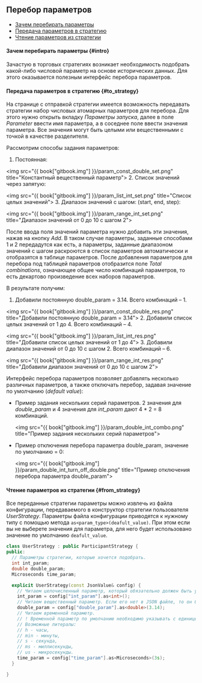 ## Перебор параметров

- [Зачем перебирать параметры](#intro)
- [Передача параметров в стратегию](#to_strategy)
- [Чтение параметров из стратегии](#from_strategy)

#### Зачем перебирать параметры {#intro}

Зачастую в торговых стратегиях возникает необходимость подобрать какой-либо числовой параметр на основе исторических данных.
Для этого оказывается полезным интерфейс перебора параметров.

#### Передача параметров в стратегию {#to_strategy}

На странице с отправкой стратегии имеется возможность передавать стратегии набор числовых атомарных параметров для перебора.
Для этого нужно открыть вкладку *Параметры запуска*, далее в поле *Parameter* ввести имя параметра, а в соседнее поле ввести значения параметра.
Все значения могут быть целыми или вещественными с точкой в качестве разделителя.

Рассмотрим способы задания параметров:

1. Постоянная:

  <img src="{{ book["gitbook.img"] }}/param_const_double_set.png" title="Константный вещественный параметр">
2. Список значений через запятую:

  <img src="{{ book["gitbook.img"] }}/param_list_int_set.png" title="Список целых значений">
3. Диапазон значений с шагом: (start, end, step):

  <img src="{{ book["gitbook.img"] }}/param_range_int_set.png" title="Диапазон значений от 0 до 10 с шагом 2">

После ввода поля значений параметра нужно добавить эти значения, нажав на кнопку *Add*.
В таком случае параметры, заданные способами 1 и 2 передадутся как есть, а параметры, заданные диапазоном значений с шагом раскроются в список параметров автоматически и отобразятся в таблице параметров.
После добавления параметров для перебора под таблицей параметров отобразится поле *Total combinations*, означающее общее число комбинаций параметров, то есть декартово произведение всех наборов параметров.

В результате получим:

1. Добавили постоянную double_param = 3.14.
  Всего комбинаций – 1.

  <img src="{{ book["gitbook.img"] }}/param_const_double_res.png" title="Добавили постоянную double_param = 3.14">
2. Добавили список целых значений от 1 до 4.
  Всего комбинаций – 4.

  <img src="{{ book["gitbook.img"] }}/param_list_int_res.png" title="Добавили список целых значений от 1 до 4">
3. Добавили диапазон значений от 0 до 10 с шагом 2.
  Всего комбинаций – 6.

  <img src="{{ book["gitbook.img"] }}/param_range_int_res.png" title="Добавили диапазон значений от 0 до 10 с шагом 2">

Интерфейс перебора параметров позволяет добавлять несколько различных параметров, а также отключать перебор, задавая значение по умолчанию (*default value*):

- Пример задания нескольких серий параметров.
  2 значения для *double_param* и 4 значения для *int_param* дают 4 * 2 = 8 комбинаций.

  <img src="{{ book["gitbook.img"] }}/param_double_int_combo.png" title="Пример задания нескольких серий параметров">
- Пример отключения перебора параметра double_param, значение по умолчанию = 0:

  <img src="{{ book["gitbook.img"] }}/param_double_int_turn_off_double.png" title="Пример отключения перебора параметра double_param">

#### Чтение параметров из стратегии {#from_strategy}

Все переданные стратегии параметры можно извлечь из файла конфигурации, передаваемого в конструктор стратегии пользователя *UserStrategy*.
Параметры файла конфигурации приводятся к нужному типу с помощью метода `as<param_type>(deafult_value)`.
При этом если вы не выберете значения для параметра, для него будет использовано значение по умолчанию `deafult_value`.

```c++
class UserStrategy : public ParticipantStrategy {
public:
  // Параметры стратегии, которые хочется подобрать.
  int int_param;
  double double_param;
  Microseconds time_param;

  explicit UserStrategy(const JsonValue& config) {
    // Читаем целочисленный параметр, который обязательно должен быть указан в JSON файле.
    int_param = config["int_param"].as<int>();
    // Читаем вещественный параметр. Если его нет в JSON файле, то он будет равен по умолчанию равен 3.14.
    double_param = config["double_param"].as<double>(3.14);
    // Читаем временной параметр.
    // ! Временной параметр по умолчанию необходимо указывать с единицей измерения (литералом).
    // Возможные литералы:
    // h - часы,
    // min - минуты,
    // s - секунда,
    // ms - миллисекунды,
    // us - микросекунды.
    time_param = config["time_param"].as<Microseconds>(3s);
  }

}
```
